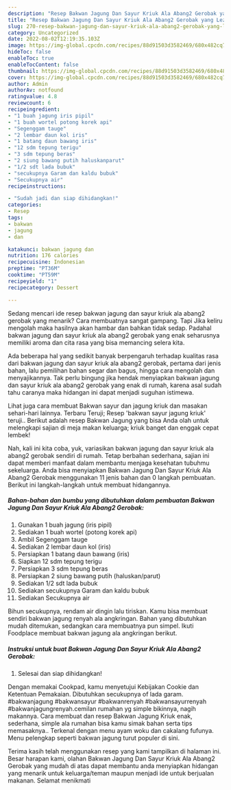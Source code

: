 ```yaml
---
description: "Resep Bakwan Jagung Dan Sayur Kriuk Ala Abang2 Gerobak yang Lezat, Buat Buka Puasa Bisa Manjain Lidah"
title: "Resep Bakwan Jagung Dan Sayur Kriuk Ala Abang2 Gerobak yang Lezat, Buat Buka Puasa Bisa Manjain Lidah"
slug: 270-resep-bakwan-jagung-dan-sayur-kriuk-ala-abang2-gerobak-yang-lezat-buat-buka-puasa-bisa-manjain-lidah
category: Uncategorized
date: 2022-08-02T12:19:35.103Z
image: https://img-global.cpcdn.com/recipes/88d91503d3582469/680x482cq70/bakwan-jagung-dan-sayur-kriuk-ala-abang2-gerobak-foto-resep-utama.jpg
hideToc: false
enableToc: true
enableTocContent: false
thumbnail: https://img-global.cpcdn.com/recipes/88d91503d3582469/680x482cq70/bakwan-jagung-dan-sayur-kriuk-ala-abang2-gerobak-foto-resep-utama.jpg
cover: https://img-global.cpcdn.com/recipes/88d91503d3582469/680x482cq70/bakwan-jagung-dan-sayur-kriuk-ala-abang2-gerobak-foto-resep-utama.jpg
author: Admin
authorAv: notfound
ratingvalue: 4.8
reviewcount: 6
recipeingredient:
- "1 buah jagung iris pipil"
- "1 buah wortel potong korek api"
- "Segenggam tauge"
- "2 lembar daun kol iris"
- "1 batang daun bawang iris"
- "12 sdm tepung terigu"
- "3 sdm tepung beras"
- "2 siung bawang putih haluskanparut"
- "1/2 sdt lada bubuk"
- "secukupnya Garam dan kaldu bubuk"
- "Secukupnya air"
recipeinstructions:

- "Sudah jadi dan siap dihidangkan!"
categories:
- Resep
tags:
- bakwan
- jagung
- dan

katakunci: bakwan jagung dan 
nutrition: 176 calories
recipecuisine: Indonesian
preptime: "PT36M"
cooktime: "PT59M"
recipeyield: "1"
recipecategory: Dessert

---
```



Sedang mencari ide resep bakwan jagung dan sayur kriuk ala abang2 gerobak yang menarik? Cara membuatnya sangat gampang. Tapi Jika keliru mengolah maka hasilnya akan hambar dan bahkan tidak sedap. Padahal bakwan jagung dan sayur kriuk ala abang2 gerobak yang enak seharusnya memiliki aroma dan cita rasa yang bisa memancing selera kita.


Ada beberapa hal yang sedikit banyak berpengaruh terhadap kualitas rasa dari bakwan jagung dan sayur kriuk ala abang2 gerobak, pertama dari jenis bahan, lalu pemilihan bahan segar dan bagus, hingga cara mengolah dan menyajikannya. Tak perlu bingung jika hendak menyiapkan bakwan jagung dan sayur kriuk ala abang2 gerobak yang enak di rumah, karena asal sudah tahu caranya maka hidangan ini dapat menjadi suguhan istimewa.

Lihat juga cara membuat Bakwan sayur dan jagung kriuk dan masakan sehari-hari lainnya. Terbaru Teruji; Resep &#39;bakwan sayur jagung kriuk&#39; teruji.. Berikut adalah resep Bakwan Jagung yang bisa Anda olah untuk melengkapi sajian di meja makan keluarga; kriuk banget dan enggak cepat lembek!


Nah, kali ini kita coba, yuk, variasikan bakwan jagung dan sayur kriuk ala abang2 gerobak sendiri di rumah. Tetap berbahan sederhana, sajian ini dapat memberi manfaat dalam membantu menjaga kesehatan tubuhmu sekeluarga. Anda bisa menyiapkan Bakwan Jagung Dan Sayur Kriuk Ala Abang2 Gerobak menggunakan 11 jenis bahan dan 0 langkah pembuatan. Berikut ini langkah-langkah untuk membuat hidangannya.

<!--inarticleads1-->

##### Bahan-bahan dan bumbu yang dibutuhkan dalam pembuatan Bakwan Jagung Dan Sayur Kriuk Ala Abang2 Gerobak:

1. Gunakan 1 buah jagung (iris pipil)
1. Sediakan 1 buah wortel (potong korek api)
1. Ambil Segenggam tauge
1. Sediakan 2 lembar daun kol (iris)
1. Persiapkan 1 batang daun bawang (iris)
1. Siapkan 12 sdm tepung terigu
1. Persiapkan 3 sdm tepung beras
1. Persiapkan 2 siung bawang putih (haluskan/parut)
1. Sediakan 1/2 sdt lada bubuk
1. Sediakan secukupnya Garam dan kaldu bubuk
1. Sediakan Secukupnya air


Bihun secukupnya, rendam air dingin lalu tiriskan. Kamu bisa membuat sendiri bakwan jagung renyah ala angkringan. Bahan yang dibutuhkan mudah ditemukan, sedangkan cara membuatnya pun simpel. Ikuti Foodplace membuat bakwan jagung ala angkringan berikut. 

<!--inarticleads2-->

##### Instruksi untuk buat Bakwan Jagung Dan Sayur Kriuk Ala Abang2 Gerobak:


1. Selesai dan siap dihidangkan!

Dengan memakai Cookpad, kamu menyetujui Kebijakan Cookie dan Ketentuan Pemakaian. Dibutuhkan secukupnya of lada garam. #bakwanjagung #bakwansayur #bakwanrenyah #bakwansayurrenyah #bakwanjagungrenyah.cemilan rumahan yg simple bikinnya, nagih makannya. Cara membuat dan resep Bakwan Jagung Kriuk enak, sederhana, simple ala rumahan bisa kamu simak bahan serta tips memasaknya.. Terkenal dengan menu ayam woku dan cakalang fufunya. Menu pelengkap seperti bakwan jagung turut populer di sini. 

Terima kasih telah menggunakan resep yang kami tampilkan di halaman ini. Besar harapan kami, olahan Bakwan Jagung Dan Sayur Kriuk Ala Abang2 Gerobak yang mudah di atas dapat membantu anda menyiapkan hidangan yang menarik untuk keluarga/teman maupun menjadi ide untuk berjualan makanan. Selamat menikmati
